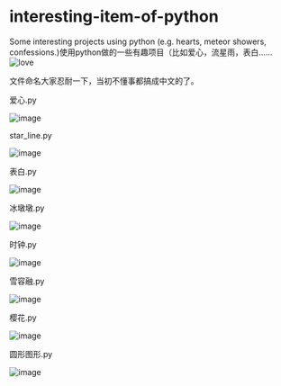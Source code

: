 # interesting-item-of-python
Some interesting projects using python (e.g. hearts, meteor showers, confessions.)使用python做的一些有趣项目（比如爱心，流星雨，表白……
![love](https://github.com/user-attachments/assets/619a3967-d178-4bc7-bc71-c760ec90f2b1)

文件命名大家忍耐一下，当初不懂事都搞成中文的了。


爱心.py

![image](https://github.com/user-attachments/assets/6fe22076-a7a9-4296-a962-63056a35c4ce)


star_line.py

![image](https://github.com/user-attachments/assets/4413ebbe-e2c2-4a3c-a662-e0ec945cafba)


表白.py

![image](https://github.com/user-attachments/assets/83ad988d-9c31-405e-a159-03319ca5c1cd)


冰墩墩.py

![image](https://github.com/user-attachments/assets/9603836b-95a3-4363-8761-676538a1eefe)

时钟.py

![image](https://github.com/user-attachments/assets/2812454f-8120-41a1-b5b9-620f3a35f114)

雪容融.py

![image](https://github.com/user-attachments/assets/c73df928-7756-4649-8983-4563dca2d784)

樱花.py

![image](https://github.com/user-attachments/assets/ad38f1b6-8025-400e-9b11-8663a6f4633d)

圆形图形.py

![image](https://github.com/user-attachments/assets/63c348ce-dfbe-41ca-a306-e0183aa41e78)
